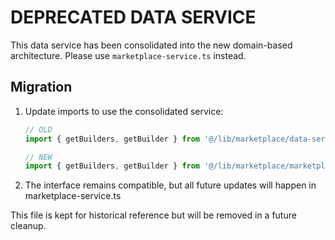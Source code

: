 # DEPRECATED DATA SERVICE

This data service has been consolidated into the new domain-based architecture.
Please use `marketplace-service.ts` instead.

## Migration

1. Update imports to use the consolidated service:
   ```typescript
   // OLD
   import { getBuilders, getBuilder } from '@/lib/marketplace/data-service';

   // NEW
   import { getBuilders, getBuilder } from '@/lib/marketplace/marketplace-service';
   ```

2. The interface remains compatible, but all future updates will happen in marketplace-service.ts

This file is kept for historical reference but will be removed in a future cleanup.

